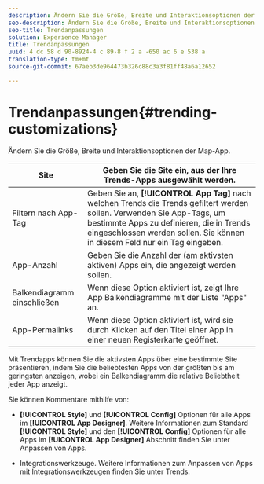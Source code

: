 ```yaml
---
description: Ändern Sie die Größe, Breite und Interaktionsoptionen der Map-App.
seo-description: Ändern Sie die Größe, Breite und Interaktionsoptionen der Map-App.
seo-title: Trendanpassungen
solution: Experience Manager
title: Trendanpassungen
uuid: 4 dc 58 d 90-8924-4 c 89-8 f 2 a -650 ac 6 e 538 a
translation-type: tm+mt
source-git-commit: 67aeb3de964473b326c88c3a3f81ff48a6a12652

---
```



# Trendanpassungen{#trending-customizations}

Ändern Sie die Größe, Breite und Interaktionsoptionen der Map-App.

| Site | Geben Sie die Site ein, aus der Ihre Trends-Apps ausgewählt werden. |
|---|---|
| Filtern nach App-Tag | Geben Sie an, **[!UICONTROL App Tag]** nach welchen Trends die Trends gefiltert werden sollen. Verwenden Sie App-Tags, um bestimmte Apps zu definieren, die in Trends eingeschlossen werden sollen. Sie können in diesem Feld nur ein Tag eingeben. |
| App-Anzahl | Geben Sie die Anzahl der (am aktivsten aktiven) Apps ein, die angezeigt werden sollen. |
| Balkendiagramm einschließen | Wenn diese Option aktiviert ist, zeigt Ihre App Balkendiagramme mit der Liste &quot;Apps&quot; an. |
| App-Permalinks | Wenn diese Option aktiviert ist, wird sie durch Klicken auf den Titel einer App in einer neuen Registerkarte geöffnet. |

Mit Trendapps können Sie die aktivsten Apps über eine bestimmte Site präsentieren, indem Sie die beliebtesten Apps von der größten bis am geringsten anzeigen, wobei ein Balkendiagramm die relative Beliebtheit jeder App anzeigt.

Sie können Kommentare mithilfe von:

* **[!UICONTROL Style]** und **[!UICONTROL Config]** Optionen für alle Apps im **[!UICONTROL App Designer]**. Weitere Informationen zum Standard **[!UICONTROL Style]** und den **[!UICONTROL Config]** Optionen für alle Apps im **[!UICONTROL App Designer]** Abschnitt finden Sie unter Anpassen von Apps.

* Integrationswerkzeuge. Weitere Informationen zum Anpassen von Apps mit Integrationswerkzeugen finden Sie unter Trends.

